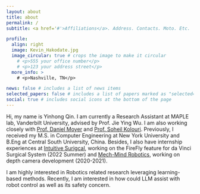 ```yaml
---
layout: about
title: about
permalink: /
subtitle: <a href='#'>Affiliations</a>. Address. Contacts. Moto. Etc.

profile:
  align: right
  image: Kevin_Hakodate.jpg
  image_circular: true # crops the image to make it circular
    # <p>555 your office number</p>
    # <p>123 your address street</p>
  more_info: >
    # <p>Nashville, TN</p>

news: false # includes a list of news items
selected_papers: false # includes a list of papers marked as "selected={true}"
social: true # includes social icons at the bottom of the page
---
```

Hi, my name is Yinhong Qin. I am currently a Research Assistant at MAPLE lab, Vanderbilt University, advised by Prof. Jie Ying Wu. I am also working closely with [Prof. Daniel Moyer](https://dcmoyer.github.io/) and [Prof. Soheil Kolouri](https://skolouri.github.io/). Previously, I received my M.S. in Computer Engineering at New York University and B.Eng at Central South University, China. Besides, I also have internship experiences at [Intuitive Surigcal](https://www.intuitive.com/en-us), working on the FireFly feature for da Vinci Surgical System (2022 Summer) and [Mech-Mind Robotics](https://www.mech-mind.com/), working on depth camera development (2020-2021).

I am highly interested in Robotics related research leveraging learning-based methods. Recently, I am interested in how could LLM assist with robot control as well as its safety concern. 

<!-- I am also interested in contact-aware manipulation with visual and tactile information. -->

<!-- Write your biography here. Tell the world about yourself. Link to your favorite [subreddit](http://reddit.com). You can put a picture in, too. The code is already in, just name your picture `prof_pic.jpg` and put it in the `assets/img/` folder.

Put your address / P.O. box / other info right below your picture. You can also disable any of these elements by editing `profile` property of the YAML header of your `_pages/about.md`. Edit `_bibliography/papers.bib` and Jekyll will render your [publications page](/al-folio/publications/) automatically.

Link to your social media connections, too. This theme is set up to use [Font Awesome icons](https://fontawesome.com/) and [Academicons](https://jpswalsh.github.io/academicons/), like the ones below. Add your Facebook, Twitter, LinkedIn, Google Scholar, or just disable all of them. -->
